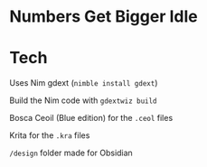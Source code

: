 # Numbers Get Bigger Idle

# Tech

Uses Nim gdext (`nimble install gdext`)

Build the Nim code with `gdextwiz build`

Bosca Ceoil (Blue edition) for the `.ceol` files

Krita for the `.kra` files

`/design` folder made for Obsidian